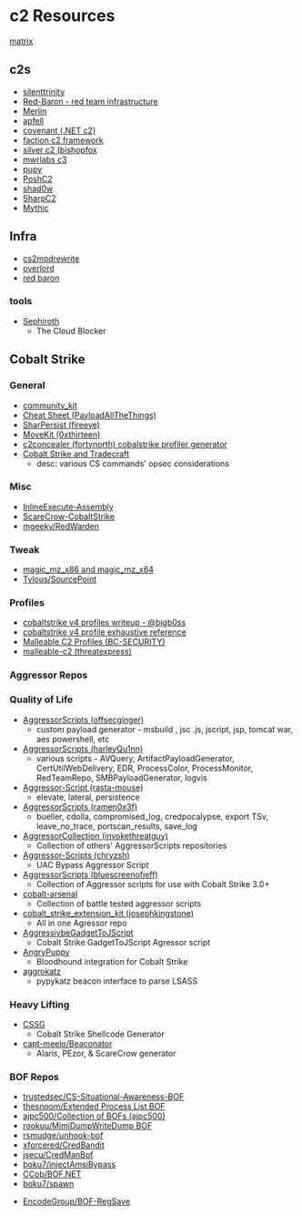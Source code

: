 # c2 Resources

[matrix](http://ask.thec2matrix.com/)

## c2s
* [silenttrinity](https://github.com/byt3bl33d3r/SILENTTRINITY)
* [Red-Baron - red team infrastructure](https://github.com/byt3bl33d3r/Red-Baron)
* [Merlin](https://github.com/Ne0nd0g/merlin)
* [apfell](https://github.com/its-a-feature/Apfell)
* [covenant (.NET c2)](https://github.com/cobbr/Covenant)
* [faction c2 framework](https://github.com/FactionC2/Faction)
* [silver c2 (bishopfox](https://github.com/BishopFox/sliver)
* [mwrlabs c3](https://github.com/mwrlabs/C3)
* [pupy](https://github.com/n1nj4sec/pupy)
* [PoshC2](https://github.com/nettitude/PoshC2)
* [shad0w](https://github.com/bats3c/shad0w)
* [SharpC2](https://github.com/SharpC2/SharpC2)
* [Mythic](https://github.com/its-a-feature/)

## Infra
- [cs2modrewrite](https://github.com/threatexpress/cs2modrewrite)
- [overlord](https://github.com/qsecure-labs/overlord)
- [red baron](https://github.com/Coalfire-Research/Red-Baron)

### tools
- [Sephiroth](https://github.com/0xdade/sephiroth)
    -  The Cloud Blocker
    
## Cobalt Strike

### General
- [community_kit](https://cobalt-strike.github.io/community_kit/)
- [Cheat Sheet (PayloadAllTheThings)](https://github.com/swisskyrepo/PayloadsAllTheThings/blob/master/Methodology%20and%20Resources/Cobalt%20Strike%20-%20Cheatsheet.md)
- [SharPersist (fireeye)](https://github.com/fireeye/SharPersist)
- [MoveKit (0xthirteen)](https://github.com/0xthirteen/MoveKit)
- [c2concealer (fortynorth) cobalstrike profiler generator](https://github.com/FortyNorthSecurity/C2concealer)
- [Cobalt Strike and Tradecraft](https://hausec.com/2021/07/26/cobalt-strike-and-tradecraft/)
    - desc: various CS commands' opsec considerations
    
### Misc
- [InlineExecute-Assembly](https://github.com/xforcered/InlineExecute-Assembly)
- [ScareCrow-CobaltStrike](https://github.com/GeorgePatsias/ScareCrow-CobaltStrike)
- [mgeeky/RedWarden](https://github.com/mgeeky/RedWarden)

### Tweak
- [magic_mz_x86 and magic_mz_x64](https://www.redteam.cafe/red-team/shellcode-injection/magic_mz_x86-and-magic_mz_x64)
- [Tylous/SourcePoint](https://github.com/Tylous/SourcePoint)

### Profiles
- [cobaltstrike v4 profiles writeup - @bigb0ss](https://medium.com/@bigb0ss/red-team-cobalt-strike-4-0-malleable-c2-profile-guideline-eb3eeb219a7c)
- [cobaltstrike v4 profile exhaustive reference](https://github.com/bigb0sss/RedTeam/blob/master/CobaltStrike/malleable_C2_profile/CS4.0_guideline.profile)
- [Malleable C2 Profiles (BC-SECURITY)](https://github.com/BC-SECURITY/Malleable-C2-Profiles)
- [malleable-c2 (threatexpress)](https://github.com/threatexpress/malleable-c2)

### Aggressor Repos

### Quality of Life

- [AggressorScripts (offsecginger)](https://github.com/offsecginger/AggressorScripts)
    - custom payload generator - msbuild , jsc .js, jscript, jsp, tomcat war, aes powershell, etc
- [AggressorScripts (harleyQu1nn)](https://github.com/harleyQu1nn/AggressorScripts)
    - various scripts - AVQuery, ArtifactPayloadGenerator, CertUtilWebDelivery, EDR, ProcessColor, ProcessMonitor, RedTeamRepo, SMBPayloadGenerator, logvis
- [Aggressor-Script (rasta-mouse)](https://github.com/rasta-mouse/Aggressor-Script)
    - elevate, lateral, persistence
- [AggressorScripts (ramen0x3f)](https://github.com/ramen0x3f/AggressorScripts)
    - bueller, cdolla, compromised_log, credpocalypse, export TSv, leave_no_trace, portscan_results, save_log
- [AggressorCollection (invokethreatguy)](https://github.com/invokethreatguy/AggressorCollection)
    - Collection of others' AggressorScripts repositories
- [Aggressor-Scripts (chryzsh)](https://github.com/chryzsh/Aggressor-Scripts)
    - UAC Bypass Aggressor Script
- [AggressorScripts (bluescreenofjeff)](https://github.com/bluscreenofjeff/AggressorScripts)
    - Collection of Aggressor scripts for use with Cobalt Strike 3.0+
- [cobalt-arsenal](https://github.com/mgeeky/cobalt-arsenal)
    - Collection of battle tested aggressor scripts
- [cobalt_strike_extension_kit (josephkingstone)](https://github.com/josephkingstone/cobalt_strike_extension_kit)
    - All in one Agressor repo
- [AggressivbeGadgetToJScript](https://github.com/EncodeGroup/AggressiveGadgetToJScript)
    - Cobalt Strike GadgetToJScript Agressor script
- [AngryPuppy](https://github.com/vysecurity/ANGRYPUPPY)
    - Bloodhound integration for Cobalt Strike
- [aggrokatz](https://github.com/sec-consult/aggrokatz)
    - pypykatz beacon interface to parse LSASS

### Heavy Lifting
- [CSSG](https://github.com/RCStep/CSSG)
    - Cobalt Strike Shellcode Generator
- [capt-meelo/Beaconator](https://github.com/capt-meelo/Beaconator)
    - Alaris, PEzor, & ScareCrow generator

### BOF Repos
* [trustedsec/CS-Situational-Awareness-BOF](https://github.com/trustedsec/CS-Situational-Awareness-BOF)
* [thesnoom/Extended Process List BOF](https://github.com/thesnoom/extps-cobalt-strike-bof)
* [ajpc500/Collection of BOFs (ajpc500)](https://github.com/ajpc500/BOFs)
* [rookuu/MimiDumpWriteDump BOF](https://github.com/rookuu/BOFs)
* [rsmudge/unhook-bof](https://github.com/rsmudge/unhook-bof)
* [xforcered/CredBandit](https://github.com/xforcered/CredBandit)
* [jsecu/CredManBof](https://github.com/jsecu/CredManBOF)
* [boku7/injectAmsiBypass](https://github.com/boku7/injectAmsiBypass)
* [CCob/BOF.NET](https://github.com/CCob/BOF.NET)
* [boku7/spawn](https://github.com/boku7/spawn)
- [EncodeGroup/BOF-RegSave](https://github.com/EncodeGroup/BOF-RegSave)